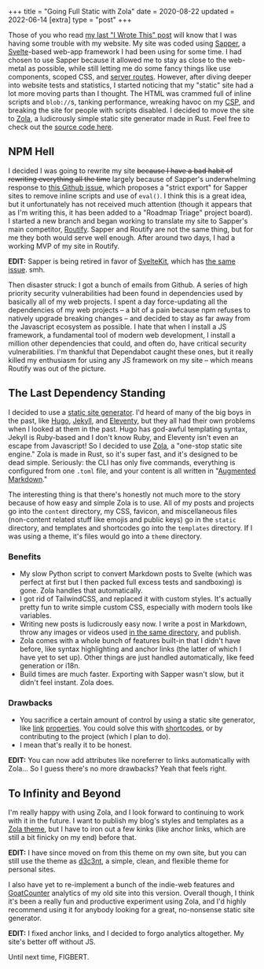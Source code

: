 +++
title = "Going Full Static with Zola"
date = 2020-08-22
updated = 2022-06-14
[extra]
type = "post"
+++

Those of you who read [my last "I Wrote This" post] will know that I was
having some trouble with my website. My site was coded using [Sapper], a
[Svelte]-based web-app framework I had been using for some time. I had
chosen to use Sapper because it allowed me to stay as close to the
web-metal as possible, while still letting me do some fancy things like
use components, scoped CSS, and [server routes]. However, after diving
deeper into website tests and statistics, I started noticing that my
"static" site had a lot more moving parts than I thought. The HTML was
crammed full of inline scripts and `blob://`s, tanking performance,
wreaking havoc on my [CSP], and breaking the site for people with
scripts disabled. I decided to move the site to [Zola], a ludicrously
simple static site generator made in Rust. Feel free to check out the
[source code here].

<!-- more -->

## NPM Hell

I decided I was going to rewrite my site ~~because I have a bad habit of
rewriting everything all the time~~ largely because of Sapper's
underwhelming response to [this Github issue], which proposes a "strict
export" for Sapper sites to remove inline scripts and use of `eval()`. I
think this is a great idea, but it unfortunately has not received much
attention (though it appears that as I'm writing this, it has been added
to a "Roadmap Triage" project board). I started a new branch and began
working to translate my site to Sapper's main competitor, [Routify].
Sapper and Routify are not the same thing, but for me they both would
serve well enough. After around two days, I had a working MVP of my site
in Routify.

**EDIT:** Sapper is being retired in favor of [SvelteKit], which has
[the same issue]. smh.

Then disaster struck: I got a bunch of emails from Github. A series of
high priority security vulnerabilities had been found in dependencies
used by basically all of my web projects. I spent a day force-updating
all the dependencies of my web projects – a bit of a pain because npm
refuses to natively upgrade breaking changes – and decided to stay
as far away from the Javascript ecosystem as possible. I hate that
when I install a JS framework, a fundamental tool of modern web
development, I install a million other dependencies that could, and
often do, have critical security vulnerabilities. I'm thankful that
Dependabot caught these ones, but it really killed my enthusiasm for
using any JS framework on my site – which means Routify was out of the
picture.

## The Last Dependency Standing

I decided to use a [static site generator]. I'd heard of many of the big
boys in the past, like [Hugo], [Jekyll], and [Eleventy], but they all
had their own problems when I looked at them in the past. Hugo has
god-awful templating syntax, Jekyll is Ruby-based and I don't know Ruby,
and Eleventy isn't even an escape from Javascript! So I decided to use
[Zola], a "one-stop static site engine." Zola is made in Rust, so it's
super fast, and it's designed to be dead simple. Seriously: the CLI has
only five commands, everything is configured from one `.toml` file, and
your content is all written in "[Augmented] [Markdown]."

The interesting thing is that there's honestly not much more to the
story because of how easy and simple Zola is to use. All of my posts and
projects go into the `content` directory, my CSS, favicon, and
miscellaneous files (non-content related stuff like emojis and public
keys) go in the `static` directory, and templates and shortcodes go into
the `templates` directory. If I was using a theme, it's files would go
into a `theme` directory.

### Benefits

- My slow Python script to convert Markdown posts to Svelte (which was
perfect at first but I then packed full excess tests and sandboxing)
is gone. Zola handles that automatically.
- I got rid of TailwindCSS, and replaced it with custom styles. It's
actually pretty fun to write simple custom CSS, especially with modern
tools like variables.
- Writing new posts is ludicrously easy now. I write a post in Markdown,
throw any images or videos used [in the same directory], and publish.
- Zola comes with a whole bunch of features built-in that I didn't have
before, like syntax highlighting and anchor links (the latter of which I
have yet to set up). Other things are just handled automatically, like
feed generation or i18n.
- Build times are much faster. Exporting with Sapper wasn't slow, but it
didn't feel instant. Zola does.

### Drawbacks

- You sacrifice a certain amount of control by using a static site
generator, like [link] [properties]. You could solve this with
[shortcodes][Augmented], or by contributing to the project (which I plan
to do).
- I mean that's really it to be honest.

**EDIT:** You can now add attributes like noreferrer to links
automatically with Zola... So I guess there's no more drawbacks? Yeah
that feels right.

## To Infinity and Beyond

I'm really happy with using Zola, and I look forward to continuing to
work with it in the future. I want to publish my blog's styles and
templates as a [Zola theme], but I have to iron out a few kinks (like
anchor links, which are still a bit finicky on my end) before that.

**EDIT:** I have since moved on from this theme on my own site, but you
can still use the theme as [d3c3nt], a simple, clean, and flexible theme
for personal sites.

I also have yet to re-implement a bunch of the indie-web features and
[GoatCounter] analytics of my old site into this version. Overall
though, I think it's been a really fun and productive experiment using
Zola, and I'd highly recommend using it for anybody looking for a great,
no-nonsense static site generator.

**EDIT:** I fixed anchor links, and I decided to forgo analytics
altogether. My site's better off without JS.

Until next time, FIGBERT.

[my last "I Wrote This" post]: @/posts/i-wrote-this-three/index.md#next-steps
[Sapper]: https://sapper.svelte.dev/
[Svelte]: https://svelte.dev/
[server routes]: https://sapper.svelte.dev/docs#Server_routes
[CSP]: https://developer.mozilla.org/en-US/docs/Web/HTTP/CSP
[Zola]: https://www.getzola.org/
[source code here]: https://git.figbert.com/figbert.com-website/

[this Github issue]: https://github.com/sveltejs/sapper/issues/1175
[Routify]: https://routify.dev/
[SvelteKit]: https://kit.svelte.dev
[the same issue]: https://github.com/sveltejs/kit/issues/93

[static site generator]: https://www.staticgen.com/
[Hugo]: https://gohugo.io/
[Jekyll]: https://jekyllrb.com/
[Eleventy]: https://www.11ty.dev/
[Augmented]: https://www.getzola.org/documentation/content/shortcodes/
[Markdown]: https://www.getzola.org/documentation/content/linking/

[in the same directory]: https://www.getzola.org/documentation/content/overview/#asset-colocation
[link]: https://github.com/getzola/zola/issues/681
[properties]: https://github.com/getzola/zola/issues/695

[Zola theme]: https://www.getzola.org/themes/
[d3c3nt]: https://d3c3nt.figbert.com
[GoatCounter]: https://www.goatcounter.com/
